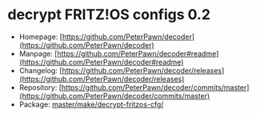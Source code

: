 # decrypt FRITZ!OS configs 0.2
 - Homepage: [https://github.com/PeterPawn/decoder](https://github.com/PeterPawn/decoder)
 - Manpage: [https://github.com/PeterPawn/decoder#readme](https://github.com/PeterPawn/decoder#readme)
 - Changelog: [https://github.com/PeterPawn/decoder/releases](https://github.com/PeterPawn/decoder/releases)
 - Repository: [https://github.com/PeterPawn/decoder/commits/master](https://github.com/PeterPawn/decoder/commits/master)
 - Package: [master/make/decrypt-fritzos-cfg/](https://github.com/Freetz-NG/freetz-ng/tree/master/make/decrypt-fritzos-cfg/)

